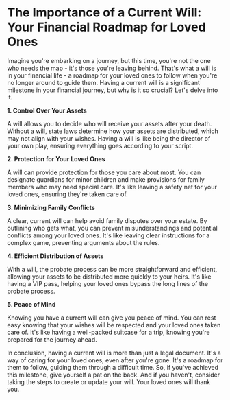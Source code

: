# The Importance of a Current Will: Your Financial Roadmap for Loved Ones

Imagine you're embarking on a journey, but this time, you're not the one who needs the map - it's those you're leaving behind. That's what a will is in your financial life - a roadmap for your loved ones to follow when you're no longer around to guide them. Having a current will is a significant milestone in your financial journey, but why is it so crucial? Let's delve into it.

**1. Control Over Your Assets**

A will allows you to decide who will receive your assets after your death. Without a will, state laws determine how your assets are distributed, which may not align with your wishes. Having a will is like being the director of your own play, ensuring everything goes according to your script.

**2. Protection for Your Loved Ones**

A will can provide protection for those you care about most. You can designate guardians for minor children and make provisions for family members who may need special care. It's like leaving a safety net for your loved ones, ensuring they're taken care of.

**3. Minimizing Family Conflicts**

A clear, current will can help avoid family disputes over your estate. By outlining who gets what, you can prevent misunderstandings and potential conflicts among your loved ones. It's like leaving clear instructions for a complex game, preventing arguments about the rules.

**4. Efficient Distribution of Assets**

With a will, the probate process can be more straightforward and efficient, allowing your assets to be distributed more quickly to your heirs. It's like having a VIP pass, helping your loved ones bypass the long lines of the probate process.

**5. Peace of Mind**

Knowing you have a current will can give you peace of mind. You can rest easy knowing that your wishes will be respected and your loved ones taken care of. It's like having a well-packed suitcase for a trip, knowing you're prepared for the journey ahead.

In conclusion, having a current will is more than just a legal document. It's a way of caring for your loved ones, even after you're gone. It's a roadmap for them to follow, guiding them through a difficult time. So, if you've achieved this milestone, give yourself a pat on the back. And if you haven't, consider taking the steps to create or update your will. Your loved ones will thank you.